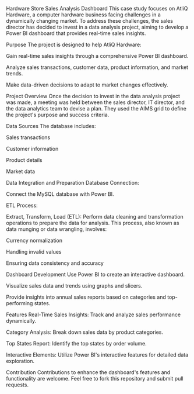 Hardware Store Sales Analysis Dashboard
This case study focuses on AtliQ Hardware, a computer hardware business facing challenges in a dynamically changing market. To address these challenges, the sales director has decided to invest in a data analysis project, aiming to develop a Power BI dashboard that provides real-time sales insights.

Purpose
The project is designed to help AtliQ Hardware:

Gain real-time sales insights through a comprehensive Power BI dashboard.

Analyze sales transactions, customer data, product information, and market trends.

Make data-driven decisions to adapt to market changes effectively.

Project Overview
Once the decision to invest in the data analysis project was made, a meeting was held between the sales director, IT director, and the data analytics team to devise a plan. They used the AIMS grid to define the project's purpose and success criteria.

Data Sources
The database includes:

Sales transactions

Customer information

Product details

Market data

Data Integration and Preparation
Database Connection:

Connect the MySQL database with Power BI.

ETL Process:

Extract, Transform, Load (ETL): Perform data cleaning and transformation operations to prepare the data for analysis. This process, also known as data munging or data wrangling, involves:

Currency normalization

Handling invalid values

Ensuring data consistency and accuracy

Dashboard Development
Use Power BI to create an interactive dashboard.

Visualize sales data and trends using graphs and slicers.

Provide insights into annual sales reports based on categories and top-performing states.

Features
Real-Time Sales Insights: Track and analyze sales performance dynamically.

Category Analysis: Break down sales data by product categories.

Top States Report: Identify the top states by order volume.

Interactive Elements: Utilize Power BI's interactive features for detailed data exploration.

Contribution
Contributions to enhance the dashboard's features and functionality are welcome. Feel free to fork this repository and submit pull requests.
